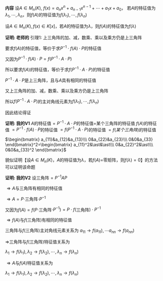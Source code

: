 **内容**
设$A\in M_n(K),\ f(x)=a_nx^n+a_{n-1}x^{n-1}+\cdots+a_1x+a_0$，
若$A$的特征值为$\lambda_1,\cdots,\lambda_n$，则$f(A)$的特征值为$f(\lambda_1),\cdots,f(\lambda_n)$

设$A\in M_n(K),f(x)\in K[x]$，若$A$的特征值为$\lambda$，则$f(A)$的特征值为$f(\lambda)$

**证明: 老师的**
引理1: 上三角阵的加、减，数乘、乘以及乘方仍是上三角阵

要求$f(A)$的特征值，等价于求$P^{-1}\cdot f(A)\cdot P$的特征值

又因为$P^{-1}\cdot f(A)\cdot P=f(P^{-1}\cdot A\cdot P)$

所以要求$f(A)$的特征值，等价于求$f(P^{-1}\cdot A\cdot P)$的特征值

$P^{-1}\cdot A\cdot P$是上三角阵，且与$A$具有相同的特征值

又上三角阵的加、减，数乘、乘以及乘方仍是上三角阵

所以$f(P^{-1}\cdot A\cdot P)$的主对角线元素为$f(\lambda_1),\cdots,f(\lambda_n)$

因此结论得证

**证明: 我的V1**
$A$的特征值$=P^{-1}\cdot A\cdot P$的特征值$=$某个三角阵的特征值
$f(A)$的特征值
$=P^{-1}\cdot f(A)\cdot P$的特征值
$=f(P^{-1}\cdot A\cdot P)$的特征值
$=f(某个三角阵)$的特征值

$\begin{bmatrix}
a_{11}&a_{12}&a_{13}\\\ 
0&a_{22}&a_{23}\\\ 
0&0&a_{33}
\end{bmatrix}^2=\begin{bmatrix}
a_{11}^2&\ast&\ast\\\ 
0&a_{22}^2&\ast\\\ 
0&0&a_{33}^2
\end{bmatrix}$

貌似证明【设$A\in M_n(K)$，$A$的特征值为$\lambda$，若$f(A)=$零矩阵，则$f(\lambda)=0$】的方法可以证明该命题

**证明: 我的V2**
设三角阵$=P^{-1}AP$

$\Rightarrow A$与三角阵有相同的特征值

$\Rightarrow A=P\cdot$三角阵$\cdot P^{-1}$

又因为$f(A)=f(P\cdot$三角阵$\cdot P^{-1})=P
\cdot f($三角阵$)\cdot P^{-1}$

$\Rightarrow f(A)$与$f($三角阵$)$有相同的特征值

三角阵与$f($三角阵$)$主对角线元素关系为
$a_{11}\to f(a_{11}),\cdots a_{nn}\to f(a_{nn})$

$\Rightarrow$三角阵与$f($三角阵$)$特征值关系为

$\lambda_1\to f(\lambda_1),\lambda_2\to f(\lambda_2),\cdots, \lambda_n\to f(\lambda_n)$

$\Rightarrow A$与$f(A)$特征值关系为

$\lambda_1\to f(\lambda_1),\lambda_2\to f(\lambda_2),\cdots, \lambda_n\to f(\lambda_n)$